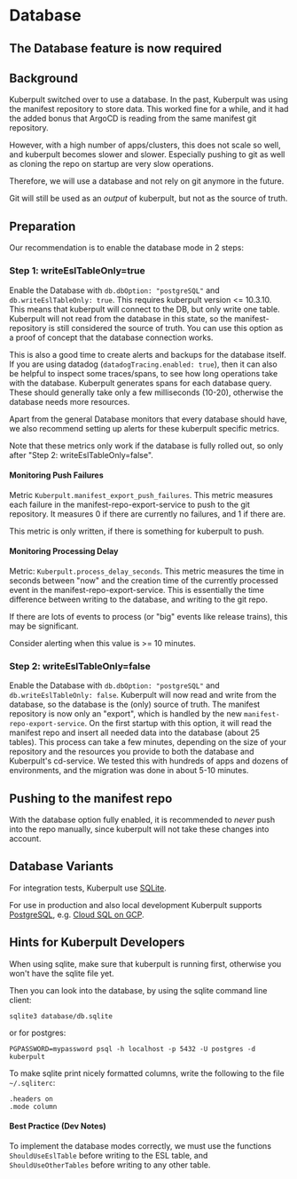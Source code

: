 # Database

## The Database feature is now required

## Background

Kuberpult switched over to use a database.
In the past, Kuberpult was using the manifest repository to store data.
This worked fine for a while, and it had the added bonus
that ArgoCD is reading from the same manifest git repository.

However, with a high number of apps/clusters, this does not scale so well, and
kuberpult becomes slower and slower. Especially pushing to git as well as cloning
the repo on startup are very slow operations.

Therefore, we will use a database and not rely on git anymore in the future.

Git will still be used as an *output* of kuberpult, but not as the source of truth.

## Preparation

Our recommendation is to enable the database mode in 2 steps:

### Step 1: writeEslTableOnly=true

Enable the Database with `db.dbOption: "postgreSQL"` and `db.writeEslTableOnly: true`.
This requires kuberpult version <= 10.3.10.
This means that kuberpult will connect to the DB, but only write one table.
Kuberpult will not read from the database in this state,
so the manifest-repository is still considered the source of truth.
You can use this option as a proof of concept that the database connection works.

This is also a good time to create alerts and backups for the database itself.
If you are using datadog (`datadogTracing.enabled: true`), then it can also be helpful
to inspect some traces/spans, to see how long operations take with the database.
Kuberpult generates spans for each database query. These should generally take
only a few milliseconds (10-20), otherwise the database needs more resources.

Apart from the general Database monitors that every database should have,
we also recommend setting up alerts for these kuberpult specific metrics.

Note that these metrics only work if the database is fully rolled out, so only after 
"Step 2: writeEslTableOnly=false".

#### Monitoring Push Failures

Metric `Kuberpult.manifest_export_push_failures`.
This metric measures each failure in the manifest-repo-export-service to push to the git repository.
It measures 0 if there are currently no failures, and 1 if there are.

This metric is only written, if there is something for kuberpult to push.


#### Monitoring Processing Delay

Metric: `Kuberpult.process_delay_seconds`.
This metric measures the time in seconds between "now" and the creation time of the currently processed event
in the manifest-repo-export-service.
This is essentially the time difference between writing to the database,
and writing to the git repo.

If there are lots of events to process (or "big" events like release trains),
this may be significant.

Consider alerting when this value is >= 10 minutes.


### Step 2: writeEslTableOnly=false
Enable the Database with `db.dbOption: "postgreSQL"` and  `db.writeEslTableOnly: false`.
Kuberpult will now read and write from the database,
so the database is the (only) source of truth.
The manifest repository is now only an "export", which is handled by the new `manifest-repo-export-service`.
On the first startup with this option, it will read the manifest repo and insert all needed data
into the database (about 25 tables). This process can take a few minutes,
depending on the size of your repository and the resources you provide to both the database and Kuberpult's cd-service.
We tested this with hundreds of apps and dozens of environments,
and the migration was done in about 5-10 minutes.


## Pushing to the manifest repo
With the database option fully enabled, it is recommended to *never* push into the repo manually,
since kuberpult will not take these changes into account.


## Database Variants

For integration tests, Kuberpult use [SQLite](https://www.sqlite.org/).

For use in production and also local development Kuberpult supports [PostgreSQL](https://www.postgresql.org/),
e.g. [Cloud SQL on GCP](https://cloud.google.com/sql?hl=en).


## Hints for Kuberpult Developers

When using sqlite, make sure that kuberpult is running first, otherwise you won't have
the sqlite file yet.

Then you can look into the database, by using the sqlite command line client:
```shell
sqlite3 database/db.sqlite
```
or for postgres:
```shell
PGPASSWORD=mypassword psql -h localhost -p 5432 -U postgres -d kuberpult
```

To make sqlite print nicely formatted columns,
write the following to the file `~/.sqliterc`:
```text
.headers on
.mode column
```


#### Best Practice (Dev Notes)

To implement the database modes correctly,
we must use the functions `ShouldUseEslTable` before writing to the ESL table,
and `ShouldUseOtherTables` before writing to any other table.
